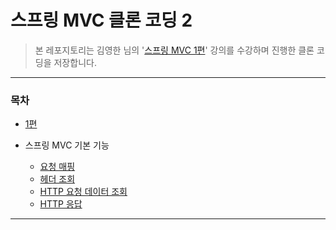 # 스프링 MVC 클론 코딩 2

> 본 레포지토리는 김영한 님의 '[스프링 MVC 1편](https://inf.run/kMtp)' 강의를 수강하며 진행한 클론 코딩을 저장합니다.

***

### 목차

* [1편](https://github.com/yeon-06/inflearnMvc1)

* 스프링 MVC 기본 기능
  * [요청 매핑](https://yeonyeon.tistory.com/123)
  * [헤더 조회](https://yeonyeon.tistory.com/127)
  * [HTTP 요청 데이터 조회](https://yeonyeon.tistory.com/134)
  * [HTTP 응답](https://yeonyeon.tistory.com/135)
  
***